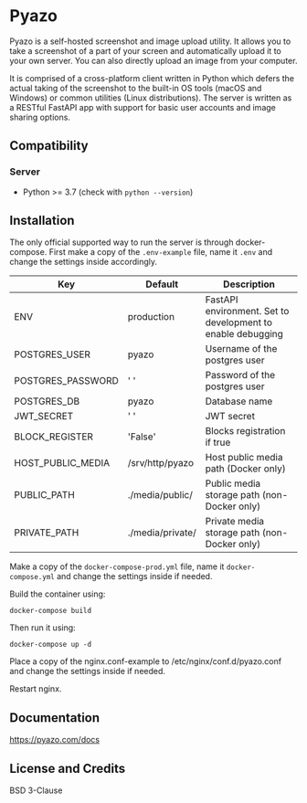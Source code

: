 # Pyazo

Pyazo is a self-hosted screenshot and image upload utility. It allows you to take a screenshot of a part of your screen and automatically upload it to your own server. You can also directly upload an image from your computer.

It is comprised of a cross-platform client written in Python which defers the actual taking of the screenshot to the built-in OS tools (macOS and Windows) or common utilities (Linux distributions). The server is written as a RESTful FastAPI app with support for basic user accounts and image sharing options.

## Compatibility

### Server

* Python >= 3.7 (check with `python --version`)

## Installation

The only official supported way to run the server is through docker-compose. First make a copy of the `.env-example` file, name it `.env` and change the settings inside accordingly.

| Key              | Default                    | Description                                                  |
|------------------|----------------------------|--------------------------------------------------------------|
| ENV              | production                 | FastAPI environment. Set to development to enable debugging  |
| POSTGRES_USER    | pyazo                      | Username of the postgres user                                |
| POSTGRES_PASSWORD| ' '                        | Password of the postgres user                                |
| POSTGRES_DB      | pyazo                      | Database name                                                |
| JWT_SECRET       | ' '                        | JWT secret                                                   |
| BLOCK_REGISTER   | 'False'                    | Blocks registration if true                                  |
| HOST_PUBLIC_MEDIA| /srv/http/pyazo            | Host public media path (Docker only)                         |
| PUBLIC_PATH      | ./media/public/            | Public media storage path (non-Docker only)                  |
| PRIVATE_PATH     | ./media/private/           | Private media storage path (non-Docker only)                 |

Make a copy of the `docker-compose-prod.yml` file, name it `docker-compose.yml` and change the settings inside if needed.

Build the container using:

```shell
docker-compose build
```

Then run it using:

```shell
docker-compose up -d
```

Place a copy of the nginx.conf-example to /etc/nginx/conf.d/pyazo.conf and change the settings inside if needed.

Restart nginx.

## Documentation
https://pyazo.com/docs

## License and Credits

BSD 3-Clause

[Python]: <https://www.python.org/downloads/>
[Docker]: <https://docs.docker.com/>
[Docker Compose]: <https://docs.docker.com/compose/>

